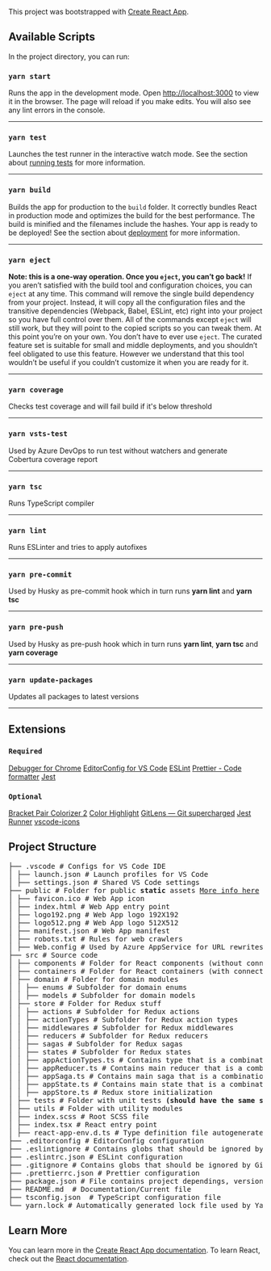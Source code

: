 
This project was bootstrapped with [Create React App](https://github.com/facebook/create-react-app).

## Available Scripts
In the project directory, you can run:

### `yarn start`
Runs the app in the development mode.
Open [http://localhost:3000](http://localhost:3000) to view it in the browser.
The page will reload if you make edits.
You will also see any lint errors in the console.
<hr/>

### `yarn test`
Launches the test runner in the interactive watch mode.
See the section about [running tests](https://facebook.github.io/create-react-app/docs/running-tests) for more information.
<hr/>

### `yarn build`
Builds the app for production to the `build` folder.
It correctly bundles React in production mode and optimizes the build for the best performance.
The build is minified and the filenames include the hashes.
Your app is ready to be deployed!
See the section about [deployment](https://facebook.github.io/create-react-app/docs/deployment) for more information.
<hr/>

### `yarn eject`
**Note: this is a one-way operation. Once you `eject`, you can’t go back!**
If you aren’t satisfied with the build tool and configuration choices, you can `eject` at any time. This command will remove the single build dependency from your project.
Instead, it will copy all the configuration files and the transitive dependencies (Webpack, Babel, ESLint, etc) right into your project so you have full control over them. All of the commands except `eject` will still work, but they will point to the copied scripts so you can tweak them. At this point you’re on your own.
You don’t have to ever use `eject`. The curated feature set is suitable for small and middle deployments, and you shouldn’t feel obligated to use this feature. However we understand that this tool wouldn’t be useful if you couldn’t customize it when you are ready for it.
<hr/>

### `yarn coverage`
Checks test coverage and will fail build if it's below threshold
<hr/>

### `yarn vsts-test`
Used by Azure DevOps to run test without watchers and generate Cobertura coverage report
<hr/>

### `yarn tsc`
Runs TypeScript compiler
<hr/>

### `yarn lint`
Runs ESLinter and tries to apply autofixes
<hr/>

### `yarn pre-commit`
Used by Husky as pre-commit hook which in turn runs **yarn lint** and **yarn tsc**
<hr/>

### `yarn pre-push`
Used by Husky as pre-push hook which in turn runs **yarn lint**, **yarn tsc** and **yarn coverage**
<hr/>

### `yarn update-packages`
Updates all packages to latest versions
<hr/>

## Extensions
### `Required`
[Debugger for Chrome](https://marketplace.visualstudio.com/items?itemName=msjsdiag.debugger-for-chrome)
[EditorConfig for VS Code](https://marketplace.visualstudio.com/items?itemName=EditorConfig.EditorConfig)
[ESLint](https://marketplace.visualstudio.com/items?itemName=dbaeumer.vscode-eslint)
[Prettier - Code formatter](https://marketplace.visualstudio.com/items?itemName=esbenp.prettier-vscode)
[Jest](https://marketplace.visualstudio.com/items?itemName=Orta.vscode-jest)

### `Optional`
[Bracket Pair Colorizer 2](https://marketplace.visualstudio.com/items?itemName=CoenraadS.bracket-pair-colorizer-2)
[Color Highlight](https://marketplace.visualstudio.com/items?itemName=naumovs.color-highlight)
[GitLens — Git supercharged](https://marketplace.visualstudio.com/items?itemName=eamodio.gitlens)
[Jest Runner](https://marketplace.visualstudio.com/items?itemName=firsttris.vscode-jest-runner)
[vscode-icons](https://marketplace.visualstudio.com/items?itemName=vscode-icons-team.vscode-icons)

## Project Structure
<pre>
├── .vscode # Configs for VS Code IDE
│ ├── launch.json # Launch profiles for VS Code
│ ├── settings.json # Shared VS Code settings
├── public # Folder for public <b>static</b> assets <a href="https://create-react-app.dev/docs/using-the-public-folder">More info here</a>
│ ├── favicon.ico # Web App icon
│ ├── index.html # Web App entry point
│ ├── logo192.png # Web App logo 192X192
│ ├── logo512.png # Web App logo 512X512
│ ├── manifest.json # Web App manifest
│ ├── robots.txt # Rules for web crawlers
│ ├── Web.config # Used by Azure AppService for URL rewrites and mime maps
├── src # Source code
│ ├── components # Folder for React components (without connection to Redux)
│ ├── containers # Folder for React containers (with connection to Redux)
│ ├── domain # Folder for domain modules
│ │ ├── enums # Subfolder for domain enums
│ │ ├── models # Subfolder for domain models
│ ├── store # Folder for Redux stuff
│ │ ├── actions # Subfolder for Redux actions
│ │ ├── actionTypes # Subfolder for Redux action types
│ │ ├── middlewares # Subfolder for Redux middlewares
│ │ ├── reducers # Subfolder for Redux reducers
│ │ ├── sagas # Subfolder for Redux sagas
│ │ ├── states # Subfolder for Redux states
│ │ ├── appActionTypes.ts # Contains type that is a combination of all action types
│ │ ├── appReducer.ts # Contains main reducer that is a combination of all reducers
│ │ ├── appSaga.ts # Contains main saga that is a combination of all sagas
│ │ ├── appState.ts # Contains main state that is a combination of all states
│ │ ├── appStore.ts # Redux store initialization
│ ├── tests # Folder with unit tests <b>(should have the same structure as src folder: components, containers, etc)</b>
│ ├── utils # Folder with utility modules
│ ├── index.scss # Root SCSS file
│ ├── index.tsx # React entry point
│ ├── react-app-env.d.ts # Type definition file autogenerated by Create-React-App
├── .editorconfig # EditorConfig configuration
├── .eslintignore # Contains globs that should be ignored by ESLint
├── .eslintrc.json # ESLint configuration
├── .gitignore # Contains globs that should be ignored by Git
├── .prettierrc.json # Prettier configuration
├── package.json # File contains project dependings, versions of used packages, build settings
├── README.md  # Documentation/Current file
├── tsconfig.json  # TypeScript configuration file
└── yarn.lock # Automatically generated lock file used by Yarn to track dependencies
</pre>

## Learn More
You can learn more in the [Create React App documentation](https://facebook.github.io/create-react-app/docs/getting-started).
To learn React, check out the [React documentation](https://reactjs.org/).
